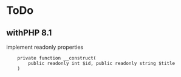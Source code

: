 # ToDo

## withPHP 8.1

implement readonly properties

```
    private function __construct(
        public readonly int $id, public readonly string $title
    )
```